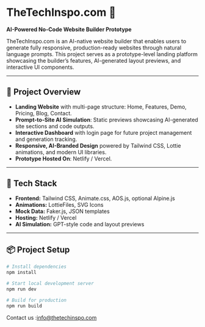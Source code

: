 # TheTechInspo.com 🚀

**AI-Powered No-Code Website Builder Prototype**

TheTechInspo.com is an AI-native website builder that enables users to generate fully responsive, production-ready websites through natural language prompts. This project serves as a prototype-level landing platform showcasing the builder’s features, AI-generated layout previews, and interactive UI components.

---

## 📌 Project Overview

- **Landing Website** with multi-page structure: Home, Features, Demo, Pricing, Blog, Contact.
- **Prompt-to-Site AI Simulation**: Static previews showcasing AI-generated site sections and code outputs.
- **Interactive Dashboard** with login page for future project management and generation tracking.
- **Responsive, AI-Branded Design** powered by Tailwind CSS, Lottie animations, and modern UI libraries.
- **Prototype Hosted On**: Netlify / Vercel.

---

## 🎨 Tech Stack

- **Frontend:** Tailwind CSS, Animate.css, AOS.js, optional Alpine.js
- **Animations:** LottieFiles, SVG Icons
- **Mock Data:** Faker.js, JSON templates
- **Hosting:** Netlify / Vercel
- **AI Simulation:** GPT-style code and layout previews

---

## 📦 Project Setup

```bash
# Install dependencies
npm install

# Start local development server
npm run dev

# Build for production
npm run build
```

Contact us :info@thetechinspo.com
